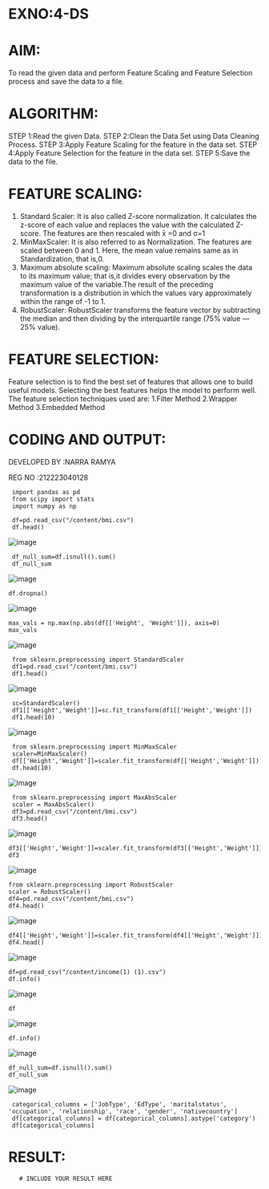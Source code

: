 # EXNO:4-DS
# AIM:
To read the given data and perform Feature Scaling and Feature Selection process and save the
data to a file.

# ALGORITHM:
STEP 1:Read the given Data.
STEP 2:Clean the Data Set using Data Cleaning Process.
STEP 3:Apply Feature Scaling for the feature in the data set.
STEP 4:Apply Feature Selection for the feature in the data set.
STEP 5:Save the data to the file.

# FEATURE SCALING:
1. Standard Scaler: It is also called Z-score normalization. It calculates the z-score of each value and replaces the value with the calculated Z-score. The features are then rescaled with x̄ =0 and σ=1
2. MinMaxScaler: It is also referred to as Normalization. The features are scaled between 0 and 1. Here, the mean value remains same as in Standardization, that is,0.
3. Maximum absolute scaling: Maximum absolute scaling scales the data to its maximum value; that is,it divides every observation by the maximum value of the variable.The result of the preceding transformation is a distribution in which the values vary approximately within the range of -1 to 1.
4. RobustScaler: RobustScaler transforms the feature vector by subtracting the median and then dividing by the interquartile range (75% value — 25% value).

# FEATURE SELECTION:
Feature selection is to find the best set of features that allows one to build useful models. Selecting the best features helps the model to perform well.
The feature selection techniques used are:
1.Filter Method
2.Wrapper Method
3.Embedded Method

# CODING AND OUTPUT:
DEVELOPED BY :NARRA RAMYA

REG NO :212223040128

```
 import pandas as pd
 from scipy import stats
 import numpy as np
```
```
 df=pd.read_csv("/content/bmi.csv")
 df.head()
```
![image](https://github.com/user-attachments/assets/caea494b-269e-4303-a994-a62cbdf15a9a)
```
 df_null_sum=df.isnull().sum()
 df_null_sum
```
![image](https://github.com/user-attachments/assets/9ee1d1f4-35b3-49a8-ad82-d31aa16eb0b5)
```
df.dropna()
```
![image](https://github.com/user-attachments/assets/92abe1ee-1f55-4bd2-a507-222fea9a938f)
```
max_vals = np.max(np.abs(df[['Height', 'Weight']]), axis=0)
max_vals
```
![image](https://github.com/user-attachments/assets/a948e606-6b02-496d-8dad-f731a27ee445)
```
 from sklearn.preprocessing import StandardScaler
 df1=pd.read_csv("/content/bmi.csv")
 df1.head()
```
![image](https://github.com/user-attachments/assets/5ca43d8d-70da-4f66-8b18-df21c00b503d)
```
 sc=StandardScaler()
 df1[['Height','Weight']]=sc.fit_transform(df1[['Height','Weight']])
 df1.head(10)
```
![image](https://github.com/user-attachments/assets/4e3ac267-a3a5-4631-a117-50e7793e5c1d)
```
 from sklearn.preprocessing import MinMaxScaler
 scaler=MinMaxScaler()
 df[['Height','Weight']]=scaler.fit_transform(df[['Height','Weight']])
 df.head(10)
```
![image](https://github.com/user-attachments/assets/b0ed4a66-6881-40d5-a056-c755ecd51a0c)
```
 from sklearn.preprocessing import MaxAbsScaler
 scaler = MaxAbsScaler()
 df3=pd.read_csv("/content/bmi.csv")
 df3.head()
```
![image](https://github.com/user-attachments/assets/09b74579-051e-4156-8ddd-a64219f3e4b4)
```
df3[['Height','Weight']]=scaler.fit_transform(df3[['Height','Weight']])
df3
```
![image](https://github.com/user-attachments/assets/bc82bd07-b664-4bc2-a6e6-fe696e7d681c)
```
from sklearn.preprocessing import RobustScaler
scaler = RobustScaler()
df4=pd.read_csv("/content/bmi.csv")
df4.head()
```
![image](https://github.com/user-attachments/assets/6a7d4eee-2fff-40e5-bca2-1b635a03fb16)
```
df4[['Height','Weight']]=scaler.fit_transform(df4[['Height','Weight']])
df4.head()
```
![image](https://github.com/user-attachments/assets/c2d2083c-5f32-4a55-83d6-496b2f7a198a)
```
df=pd.read_csv("/content/income(1) (1).csv")
df.info()
```
![image](https://github.com/user-attachments/assets/a78c72ab-1e5b-47e1-b7e1-b8b9f3c5f392)
```
df
```
![image](https://github.com/user-attachments/assets/1de34510-ac62-4f94-925f-3d0812f41afe)
```
df.info()
```
![image](https://github.com/user-attachments/assets/313775bf-5641-469f-851e-0f21a8cebb45)
```
df_null_sum=df.isnull().sum()
df_null_sum
```
![image](https://github.com/user-attachments/assets/31b9e792-04cb-4554-b422-d3e7d8c8e7e7)
```
 categorical_columns = ['JobType', 'EdType', 'maritalstatus', 'occupation', 'relationship', 'race', 'gender', 'nativecountry']
 df[categorical_columns] = df[categorical_columns].astype('category')
 df[categorical_columns]
```


# RESULT:
       # INCLUDE YOUR RESULT HERE
